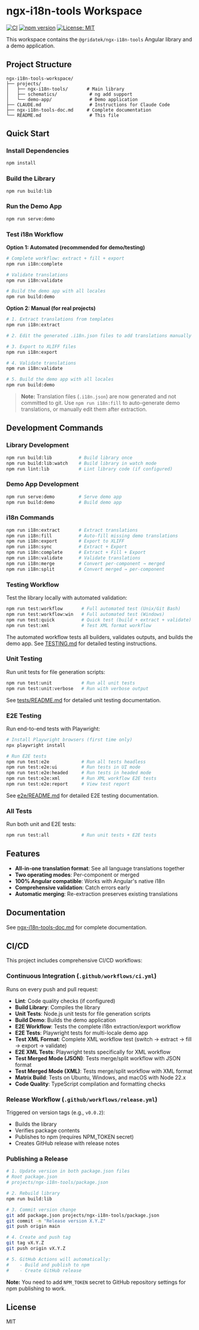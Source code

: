 # ngx-i18n-tools Workspace

[![CI](https://github.com/gridatek/ngx-i18n-tools/workflows/CI/badge.svg)](https://github.com/gridatek/ngx-i18n-tools/actions/workflows/ci.yml)
[![npm version](https://badge.fury.io/js/%40gridatek%2Fngx-i18n-tools.svg)](https://www.npmjs.com/package/@gridatek/ngx-i18n-tools)
[![License: MIT](https://img.shields.io/badge/License-MIT-yellow.svg)](https://opensource.org/licenses/MIT)

This workspace contains the `@gridatek/ngx-i18n-tools` Angular library and a demo application.

## Project Structure

```
ngx-i18n-tools-workspace/
├── projects/
│   ├── ngx-i18n-tools/       # Main library
│   ├── schematics/            # ng add support
│   └── demo-app/              # Demo application
├── CLAUDE.md                  # Instructions for Claude Code
├── ngx-i18n-tools-doc.md     # Complete documentation
└── README.md                  # This file
```

## Quick Start

### Install Dependencies

```bash
npm install
```

### Build the Library

```bash
npm run build:lib
```

### Run the Demo App

```bash
npm run serve:demo
```

### Test i18n Workflow

**Option 1: Automated (recommended for demo/testing)**

```bash
# Complete workflow: extract + fill + export
npm run i18n:complete

# Validate translations
npm run i18n:validate

# Build the demo app with all locales
npm run build:demo
```

**Option 2: Manual (for real projects)**

```bash
# 1. Extract translations from templates
npm run i18n:extract

# 2. Edit the generated .i18n.json files to add translations manually

# 3. Export to XLIFF files
npm run i18n:export

# 4. Validate translations
npm run i18n:validate

# 5. Build the demo app with all locales
npm run build:demo
```

> **Note:** Translation files (`.i18n.json`) are now generated and not committed to git. Use `npm run i18n:fill` to auto-generate demo translations, or manually edit them after extraction.

## Development Commands

### Library Development

```bash
npm run build:lib          # Build library once
npm run build:lib:watch    # Build library in watch mode
npm run lint:lib           # Lint library code (if configured)
```

### Demo App Development

```bash
npm run serve:demo         # Serve demo app
npm run build:demo         # Build demo app
```

### i18n Commands

```bash
npm run i18n:extract       # Extract translations
npm run i18n:fill          # Auto-fill missing demo translations
npm run i18n:export        # Export to XLIFF
npm run i18n:sync          # Extract + Export
npm run i18n:complete      # Extract + Fill + Export
npm run i18n:validate      # Validate translations
npm run i18n:merge         # Convert per-component → merged
npm run i18n:split         # Convert merged → per-component
```

### Testing Workflow

Test the library locally with automated validation:

```bash
npm run test:workflow       # Full automated test (Unix/Git Bash)
npm run test:workflow:win   # Full automated test (Windows)
npm run test:quick          # Quick test (build + extract + validate)
npm run test:xml            # Test XML format workflow
```

The automated workflow tests all builders, validates outputs, and builds the demo app. See [TESTING.md](./TESTING.md) for detailed testing instructions.

### Unit Testing

Run unit tests for file generation scripts:

```bash
npm run test:unit           # Run all unit tests
npm run test:unit:verbose   # Run with verbose output
```

See [tests/README.md](./tests/README.md) for detailed unit testing documentation.

### E2E Testing

Run end-to-end tests with Playwright:

```bash
# Install Playwright browsers (first time only)
npx playwright install

# Run E2E tests
npm run test:e2e            # Run all tests headless
npm run test:e2e:ui         # Run tests in UI mode
npm run test:e2e:headed     # Run tests in headed mode
npm run test:e2e:xml        # Run XML workflow E2E tests
npm run test:e2e:report     # View test report
```

See [e2e/README.md](./e2e/README.md) for detailed E2E testing documentation.

### All Tests

Run both unit and E2E tests:

```bash
npm run test:all            # Run unit tests + E2E tests
```

## Features

- **All-in-one translation format**: See all language translations together
- **Two operating modes**: Per-component or merged
- **100% Angular compatible**: Works with Angular's native i18n
- **Comprehensive validation**: Catch errors early
- **Automatic merging**: Re-extraction preserves existing translations

## Documentation

See [ngx-i18n-tools-doc.md](./ngx-i18n-tools-doc.md) for complete documentation.

## CI/CD

This project includes comprehensive CI/CD workflows:

### Continuous Integration (`.github/workflows/ci.yml`)

Runs on every push and pull request:

- **Lint**: Code quality checks (if configured)
- **Build Library**: Compiles the library
- **Unit Tests**: Node.js unit tests for file generation scripts
- **Build Demo**: Builds the demo application
- **E2E Workflow**: Tests the complete i18n extraction/export workflow
- **E2E Tests**: Playwright tests for multi-locale demo app
- **Test XML Format**: Complete XML workflow test (switch → extract → fill → export → validate)
- **E2E XML Tests**: Playwright tests specifically for XML workflow
- **Test Merged Mode (JSON)**: Tests merge/split workflow with JSON format
- **Test Merged Mode (XML)**: Tests merge/split workflow with XML format
- **Matrix Build**: Tests on Ubuntu, Windows, and macOS with Node 22.x
- **Code Quality**: TypeScript compilation and formatting checks

### Release Workflow (`.github/workflows/release.yml`)

Triggered on version tags (e.g., `v0.0.2`):

- Builds the library
- Verifies package contents
- Publishes to npm (requires NPM_TOKEN secret)
- Creates GitHub release with release notes

### Publishing a Release

```bash
# 1. Update version in both package.json files
# Root package.json
# projects/ngx-i18n-tools/package.json

# 2. Rebuild library
npm run build:lib

# 3. Commit version change
git add package.json projects/ngx-i18n-tools/package.json
git commit -m "Release version X.Y.Z"
git push origin main

# 4. Create and push tag
git tag vX.Y.Z
git push origin vX.Y.Z

# 5. GitHub Actions will automatically:
#    - Build and publish to npm
#    - Create GitHub release
```

**Note:** You need to add `NPM_TOKEN` secret to GitHub repository settings for npm publishing to work.

## License

MIT
